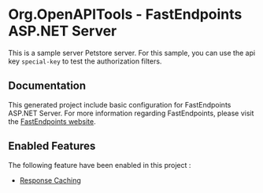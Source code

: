 # Org.OpenAPITools - FastEndpoints ASP.NET Server
This is a sample server Petstore server. For this sample, you can use the api key `special-key` to test the authorization filters.

## Documentation

This generated project include basic configuration for FastEndpoints ASP.NET Server.
For more information regarding FastEndpoints, please visit the [FastEndpoints website](https://fast-endpoints.com).

## Enabled Features

The following feature have been enabled in this project :




- [Response Caching](https://fast-endpoints.com/docs/response-caching)
